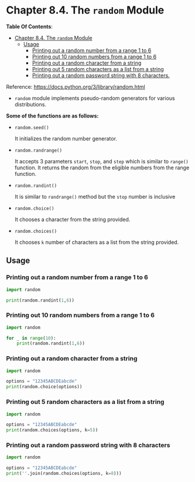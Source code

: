 # Chapter 8.4. The `random` Module

**Table Of Contents**:

- [Chapter 8.4. The `random` Module](#chapter-84-the-random-module)
  - [Usage](#usage)
    - [Printing out a random number from a range 1 to 6](#printing-out-a-random-number-from-a-range-1-to-6)
    - [Printing out 10 random numbers from a range 1 to 6](#printing-out-10-random-numbers-from-a-range-1-to-6)
    - [Printing out a random character from a string](#printing-out-a-random-character-from-a-string)
    - [Printing out 5 random characters as a list from a string](#printing-out-5-random-characters-as-a-list-from-a-string)
    - [Printing out a random password string with 8 characters.](#printing-out-a-random-password-string-with-8-characters)

Reference: <https://docs.python.org/3/library/random.html>

- `random` module implements pseudo-random generators for various distributions.

**Some of the functions are as follows:**

- `random.seed()`

  It initializes the random number generator.

- `random.randrange()`

  It accepts 3 parameters `start`, `stop`, and `step` which is similar to `range()` function. It returns the random from the eligible numbers from the range function.

- `random.randint()`

  It is similar to `randrange()` method but the `stop` number is inclusive

- `random.choice()`

  It chooses a character from the string provided.

- `random.choices()`

  It chooses `k` number of characters as a list from the string provided.

## Usage

### Printing out a random number from a range 1 to 6

```python
import random

print(random.randint(1,6))
```

### Printing out 10 random numbers from a range 1 to 6

```python
import random

for _ in range(10):
    print(random.randint(1,6))
```

### Printing out a random character from a string

```python
import random

options = "12345ABCDEabcde"
print(random.choice(options))
```

### Printing out 5 random characters as a list from a string

```python
import random

options = "12345ABCDEabcde"
print(random.choices(options, k=5))
```

### Printing out a random password string with 8 characters

```python
import random

options = "12345ABCDEabcde"
print(''.join(random.choices(options, k=8)))
```
